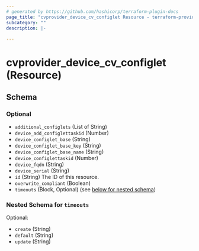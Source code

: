 ```yaml
---
# generated by https://github.com/hashicorp/terraform-plugin-docs
page_title: "cvprovider_device_cv_configlet Resource - terraform-provider-cloudvision"
subcategory: ""
description: |-
  
---
```


# cvprovider_device_cv_configlet (Resource)





<!-- schema generated by tfplugindocs -->
## Schema

### Optional

- `additional_configlets` (List of String)
- `device_add_configlettaskid` (Number)
- `device_configlet_base` (String)
- `device_configlet_base_key` (String)
- `device_configlet_base_name` (String)
- `device_configlettaskid` (Number)
- `device_fqdn` (String)
- `device_serial` (String)
- `id` (String) The ID of this resource.
- `overwrite_compliant` (Boolean)
- `timeouts` (Block, Optional) (see [below for nested schema](#nestedblock--timeouts))

<a id="nestedblock--timeouts"></a>
### Nested Schema for `timeouts`

Optional:

- `create` (String)
- `default` (String)
- `update` (String)


